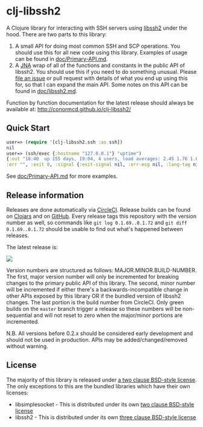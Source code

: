 # clj-libssh2

A Clojure library for interacting with SSH servers using
[libssh2](http://www.libssh2.org/) under the hood. There are two parts to this
library:

1. A small API for doing most common SSH and SCP operations. You should use
   this for all new code using this library. Examples of usage can be found in
   [doc/Primary-API.md](https://github.com/conormcd/clj-libssh2/blob/master/doc/Primary-API.md).
2. A [JNA](https://github.com/Chouser/clojure-jna) wrap of all of the
   functions and constants in the public API of libssh2. You should use this
   if you need to do something unusual. Please [file an
   issue](https://github.com/conormcd/clj-libssh2/issues) or pull request with
   details of what you end up using this for, so that I can expand the main
   API. Some notes on this API can be found in
   [doc/libssh2.md](https://github.com/conormcd/clj-libssh2/blob/master/doc/libssh2.md).

Function by function documentation for the latest release should always be
available at: http://conormcd.github.io/clj-libssh2/

## Quick Start

```clojure
user=> (require '[clj-libssh2.ssh :as ssh])
nil
user=> (ssh/exec {:hostname "127.0.0.1"} "uptime")
{:out "18:40  up 155 days, 19:04, 4 users, load averages: 2.45 1.76 1.66\n",
:err "", :exit 0, :signal {:exit-signal nil, :err-msg nil, :lang-tag nil}}
```

See
[doc/Primary-API.md](https://github.com/conormcd/clj-libssh2/blob/master/doc/Primary-API.md)
for more examples.

## Release information

Releases are done automatically via
[CircleCI](https://circleci.com/gh/conormcd/clj-libssh2). Release builds can
be found on [Clojars](https://clojars.org/clj-libssh2) and on
[GitHub](https://github.com/conormcd/clj-libssh2/releases). Every release tags
this repository with the version number as well, so commands like `git log
0.1.69..0.1.72` and `git diff 0.1.69..0.1.72` should be usable to find out
what's happened between releases.

The latest release is:

![](https://clojars.org/clj-libssh2/latest-version.svg)

Version numbers are structured as follows: MAJOR.MINOR.BUILD-NUMBER. The
first, major version number will only be incremented for breaking changes to
the primary public API of this library. The second, minor number will be
incremented if either there's a backwards-incompatible change in other APIs
exposed by this library OR if the bundled version of libssh2 changes. The last
portion is the build number from CircleCI. Only green builds on the `master`
branch trigger a release so these numbers will be non-sequential and will not
reset to zero when the major/minor portions are incremented.

N.B. All versions before 0.2.x should be considered early development and
should not be used in production. APIs may be added/changed/removed without
warning.

## License

The majority of this library is released under [a two clause BSD-style
license](https://github.com/conormcd/clj-libssh2/blob/master/LICENSE). The
only exceptions to this are the bundled libraries which have their own
licenses:

- libsimplesocket - This is distributed under its own [two clause BSD-style
  license](https://github.com/conormcd/clj-libssh2/blob/master/resources/linux-x86-64/libsimplesocket.so.LICENSE)
- libssh2 - This is distributed under its own [three clause BSD-style
  license](https://github.com/conormcd/clj-libssh2/blob/master/resources/linux-x86-64/libssh2.so.COPYING)
